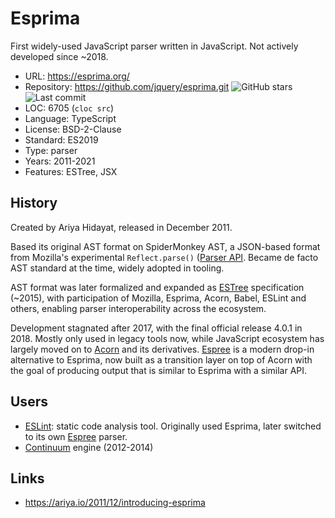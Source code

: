 # Esprima

First widely-used JavaScript parser written in JavaScript.
Not actively developed since ~2018.

* URL:        https://esprima.org/
* Repository: https://github.com/jquery/esprima.git <img src="https://img.shields.io/github/stars/jquery/esprima?label=&style=flat-square" alt="GitHub stars" title="GitHub stars"><img src="https://img.shields.io/github/last-commit/jquery/esprima?label=&style=flat-square" alt="Last commit" title="Last commit">
* LOC:        6705 (`cloc src`)
* Language:   TypeScript
* License:    BSD-2-Clause
* Standard:   ES2019
* Type:       parser
* Years:      2011-2021
* Features:   ESTree, JSX

## History

Created by Ariya Hidayat, released in December 2011.

Based its original AST format on SpiderMonkey AST, a JSON-based format
from Mozilla's experimental `Reflect.parse()`
([Parser API](https://web.archive.org/web/20201029234034/https://developer.mozilla.org/en-US/docs/Mozilla/Projects/SpiderMonkey/Parser_API).
Became de facto AST standard at the time, widely adopted in tooling.

AST format was later formalized and expanded as [ESTree](https://github.com/estree/estree)
specification (~2015), with participation of Mozilla, Esprima, Acorn, Babel,
ESLint and others, enabling parser interoperability across the ecosystem.

Development stagnated after 2017, with the final official release 4.0.1 in 2018.
Mostly only used in legacy tools now, while JavaScript ecosystem has largely
moved on to [Acorn](acorn.md) and its derivatives. [Espree](espree.md) is
a modern drop-in alternative to Esprima, now built as a transition layer
on top of Acorn with the goal of producing output that is similar to Esprima
with a similar API.

## Users

* [ESLint](https://eslint.org/): static code analysis tool.
  Originally used Esprima, later switched to its own [Espree](espree.md) parser.
* [Continuum](continuum.md) engine (2012-2014)

## Links

* https://ariya.io/2011/12/introducing-esprima
